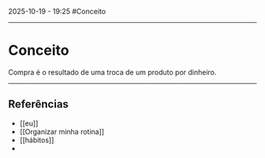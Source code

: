 2025-10-19 - 19:25
#Conceito 

---
# Conceito

Compra é o resultado de uma troca de um produto por dinheiro.

---
## Referências
-  [[eu]]
- [[Organizar minha rotina]]
-  [[hábitos]]
- 
